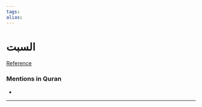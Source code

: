 ```yaml
---
tags: 
alias: 
---
```


# السبت

[Reference](https://corpus.quran.com/concept.jsp?id=sabbath)

### Mentions in Quran
- 

---

